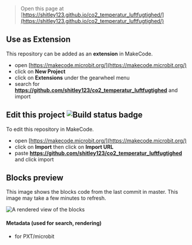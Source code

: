 
> Open this page at [https://shitley123.github.io/co2_temperatur_luftfugtighed/](https://shitley123.github.io/co2_temperatur_luftfugtighed/)

## Use as Extension

This repository can be added as an **extension** in MakeCode.

* open [https://makecode.microbit.org/](https://makecode.microbit.org/)
* click on **New Project**
* click on **Extensions** under the gearwheel menu
* search for **https://github.com/shitley123/co2_temperatur_luftfugtighed** and import

## Edit this project ![Build status badge](https://github.com/shitley123/co2_temperatur_luftfugtighed/workflows/MakeCode/badge.svg)

To edit this repository in MakeCode.

* open [https://makecode.microbit.org/](https://makecode.microbit.org/)
* click on **Import** then click on **Import URL**
* paste **https://github.com/shitley123/co2_temperatur_luftfugtighed** and click import

## Blocks preview

This image shows the blocks code from the last commit in master.
This image may take a few minutes to refresh.

![A rendered view of the blocks](https://github.com/shitley123/co2_temperatur_luftfugtighed/raw/master/.github/makecode/blocks.png)

#### Metadata (used for search, rendering)

* for PXT/microbit
<script src="https://makecode.com/gh-pages-embed.js"></script><script>makeCodeRender("{{ site.makecode.home_url }}", "{{ site.github.owner_name }}/{{ site.github.repository_name }}");</script>
